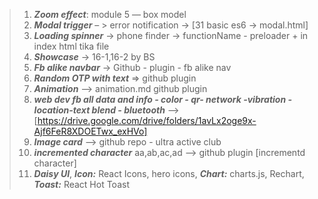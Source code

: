 >1. ***Zoom effect***: module 5 — box model  <br>
>2. ***Modal trigger*** – > error notification → [31 basic es6 → modal.html]<br>
>3. ***Loading spinner*** -> phone finder ->  functionName - preloader + in index html tika file<br>
>4. ***Showcase*** -> 16-1,16-2 by BS<br>
>5. ***Fb alike navbar*** → Github - plugin - fb alike nav<br>
>6. ***Random OTP with text*** ⇒  github plugin  <br>
>7. ***Animation*** --> animation.md github plugin<br>
>8. ***web dev fb all data and info - color - qr- network -vibration -location-text blend - bluetooth*** --> [https://drive.google.com/drive/folders/1avLx2oge9x-Ajf6FeR8XDOETwx_exHVo]<br>
>9. ***Image card*** --> github repo - ultra active club<br>
>10. ***incremented character*** aa,ab,ac,ad --> github plugin [incrementd character]
>11. ***Daisy UI***, ***Icon:*** React Icons, hero icons, ***Chart:*** charts.js, Rechart, ***Toast:*** React Hot Toast
